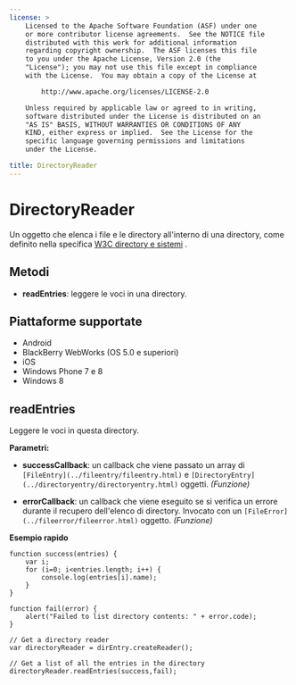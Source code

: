 ```yaml
---
license: >
    Licensed to the Apache Software Foundation (ASF) under one
    or more contributor license agreements.  See the NOTICE file
    distributed with this work for additional information
    regarding copyright ownership.  The ASF licenses this file
    to you under the Apache License, Version 2.0 (the
    "License"); you may not use this file except in compliance
    with the License.  You may obtain a copy of the License at

        http://www.apache.org/licenses/LICENSE-2.0

    Unless required by applicable law or agreed to in writing,
    software distributed under the License is distributed on an
    "AS IS" BASIS, WITHOUT WARRANTIES OR CONDITIONS OF ANY
    KIND, either express or implied.  See the License for the
    specific language governing permissions and limitations
    under the License.

title: DirectoryReader
---
```


# DirectoryReader

Un oggetto che elenca i file e le directory all'interno di una directory, come definito nella specifica [W3C directory e sistemi][1] .

 [1]: http://www.w3.org/TR/file-system-api/

## Metodi

*   **readEntries**: leggere le voci in una directory.

## Piattaforme supportate

*   Android
*   BlackBerry WebWorks (OS 5.0 e superiori)
*   iOS
*   Windows Phone 7 e 8
*   Windows 8

## readEntries

Leggere le voci in questa directory.

**Parametri:**

*   **successCallback**: un callback che viene passato un array di `[FileEntry](../fileentry/fileentry.html)` e `[DirectoryEntry](../directoryentry/directoryentry.html)` oggetti. *(Funzione)*

*   **errorCallback**: un callback che viene eseguito se si verifica un errore durante il recupero dell'elenco di directory. Invocato con un `[FileError](../fileerror/fileerror.html)` oggetto. *(Funzione)*

**Esempio rapido**

    function success(entries) {
        var i;
        for (i=0; i<entries.length; i++) {
            console.log(entries[i].name);
        }
    }
    
    function fail(error) {
        alert("Failed to list directory contents: " + error.code);
    }
    
    // Get a directory reader
    var directoryReader = dirEntry.createReader();
    
    // Get a list of all the entries in the directory
    directoryReader.readEntries(success,fail);